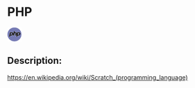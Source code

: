 # PHP

![PHP](images/PHP.png)

## Description:
https://en.wikipedia.org/wiki/Scratch_(programming_language)

